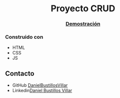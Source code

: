 <h1 align="center">Proyecto CRUD</h1>


<div align="center">
  <h3>
    <a href="https://danielbustillosvillar.github.io/crud">
      Demostración
    </a>
  </h3>
</div>

### Construido con

<!-- This section should list any major frameworks that you built your project using. Here are a few examples.-->

- HTML
- CSS
- JS
## Contacto

- GitHub [DanielBustillosVillar](https://github.com/DanielBustillosVillar)
- Linkedin[Daniel Bustillos Villar](https://www.linkedin.com/in/daniel-bustillos-marketingydesarrolloweb/)